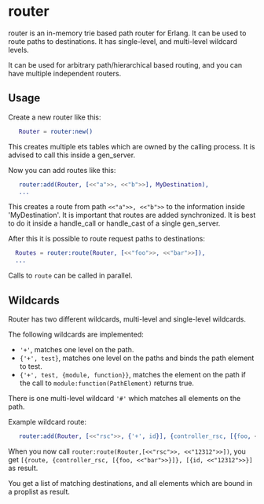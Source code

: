 router
======

router is an in-memory trie based path router for Erlang.
It can be used to route paths to destinations. It has single-level,
and multi-level wildcard levels.

It can be used for arbitrary path/hierarchical based routing, and you
can have multiple independent routers.

Usage
-----

Create a new router like this:

```erlang
   Router = router:new()
```

This creates multiple ets tables which are owned by the calling process. It
is advised to call this inside a gen_server.

Now you can add routes like this:

```erlang
   router:add(Router, [<<"a">>, <<"b">>], MyDestination),
   ...
```

This creates a route from path ```<<"a">>, <<"b">>``` to the information inside 
'MyDestination'. It is important that routes are added synchronized. It is best
to do it inside a handle_call or handle_cast of a single gen_server.

After this it is possible to route request paths to destinations:

```erlang
  Routes = router:route(Router, [<<"foo">>, <<"bar">>]),
  ...
```

Calls to ```route``` can be called in parallel.


Wildcards
---------

Router has two different wildcards, multi-level and single-level wildcards.

The following wildcards are implemented:

- ```'+'```, matches one level on the path.
- ```{'+', test}```, matches one level on the paths and binds the path element to test.
- ```{'+', test, {module, function}}```, matches the element on the path if the call
  to ```module:function(PathElement)``` returns true.

There is one multi-level wildcard ```'#'``` which matches all elements on the path.

Example wildcard route:

```erlang
   router:add(Router, [<<"rsc">>, {'+', id}], {controller_rsc, [{foo, <<"bar">>]})
```

When you now call ```router:route(Router,[<<"rsc">>, <<"12312">>])```, you get 
```[{route, {controller_rsc, [{foo, <<"bar">>}]}, [{id, <<"12312">>}]``` as result.

You get a list of matching destinations, and all elements which are bound in a proplist
as result.
